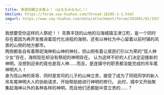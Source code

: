 ```yaml
---
title: 清澄如鏡之水面上！（はるるみなもに！）
bbslink: https://forum.say-huahuo.com/thread-18205-1-1.html
imgurl: https://www.say-huahuo.com/data/attachment/forum/201801/01/191505r9wzmp2i2xnwno0n.png
---
```


我想要受你这样的人祭祀！！ 
背靠丰饶的山地的沿海城镇玉津江町，是一个同时存在着因为再开发推进着现代化进程的海侧，还有以神社为中心留着以前村镇的风景的山侧的地方都市。  
两侧都各自有着祭祀海神和山神的神社，但山侧有着让居民们引以为荣的“现人神少女”存在，海侧现在却没有祭祀的神明存在。 认为这样不好的人们决定迎接新的神明，没想到迎来的竟也是现人神……而且，是连镇守的职责都没能完成的吊车尾神明大人！  
身为现山神的哥哥、同时是宫司的儿子的山神立贵，接受了成为了同班同学的新人吊车尾神明大人的协助请求，开始帮助她进行神明的修行。 
此时，城中又开始聚集起海神以外的各种各样的神明，而且他们还都挺中意立贵的……？<!--more-->
